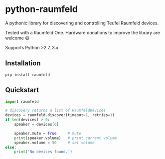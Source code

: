 python-raumfeld
===============
A pythonic library for discovering and controlling Teufel Raumfeld devices.

Tested with a Raumfeld One.
Hardware donations to improve the library are welcome :smile:

Supports Python >2.7, 3.x


Installation
------------
```
pip install raumfeld
```


Quickstart
----------
```python
import raumfeld

# discovery returns a list of RaumfeldDevices
devices = raumfeld.discover(timeout=1, retries=1)
if len(devices) > 0:
    speaker = devices[0]

    speaker.mute = True     # mute
    print(speaker.volume)   # print current volume
    speaker.volume = 50     # set volume
else:
    print('No devices found.')
```
